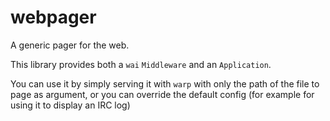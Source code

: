 # webpager

A generic pager for the web.

This library provides both a `wai` `Middleware` and an `Application`.

You can use it by simply serving it with `warp` with only the path of
the file to page as argument, or you can override the default config
(for example for using it to display an IRC log)

